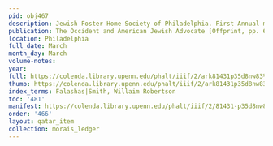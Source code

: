 ```yaml
---
pid: obj467
description: Jewish Foster Home Society of Philadelphia. First Annual meeting.
publication: The Occident and American Jewish Advocate [Offprint, pp. 605-617]
location: Philadelphia
full_date: March
month_day: March
volume-notes:
year:
full: https://colenda.library.upenn.edu/phalt/iiif/2/ark81431p35d8nw83%2FSHA256E-s7512767--20596112d97dcc0cf60c101e731d7c5d379196ca5af84f9e81fd1f68c8bc4e2a.jpeg/full/3500,/0/default.jpg
thumb: https://colenda.library.upenn.edu/phalt/iiif/2/ark81431p35d8nw83%2FSHA256E-s7512767--20596112d97dcc0cf60c101e731d7c5d379196ca5af84f9e81fd1f68c8bc4e2a.jpeg/full/!200,200/0/default.jpg
index_terms: Falashas|Smith, Willaim Robertson
toc: '481'
manifest: https://colenda.library.upenn.edu/phalt/iiif/2/81431-p35d8nw83/manifest
order: '466'
layout: qatar_item
collection: morais_ledger
---
```

